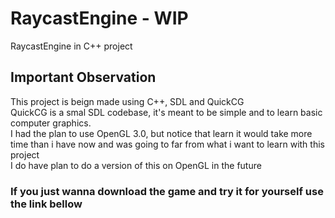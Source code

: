 # RaycastEngine - WIP
RaycastEngine in C++ project

## Important Observation
This project is beign made using C++, SDL and QuickCG <br>
QuickCG is a smal SDL codebase, it's meant to be simple and to learn basic computer graphics. <br>
I had the plan to use OpenGL 3.0, but notice that learn it would take more time than i have now and was going to far from what i want to learn with this project<br>
I do have plan to do a version of this on OpenGL in the future<br>

### If you just wanna download the game and try it for yourself use the link bellow
### <link>
